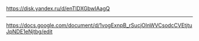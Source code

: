 https://disk.yandex.ru/d/enTlDXGbwIAagQ
- - - - 
https://docs.google.com/document/d/1vogExnpB_rSucjOInWVCsodcCVEtjtuJpNDE1eNjtbg/edit
